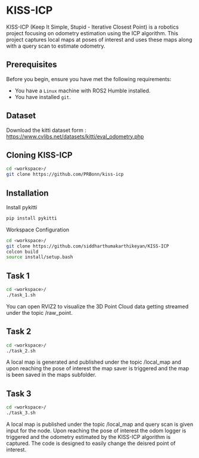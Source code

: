 # KISS-ICP

KISS-ICP (Keep It Simple, Stupid - Iterative Closest Point) is a robotics project focusing on odometry estimation using the ICP algorithm. This project captures local maps at poses of interest and uses these maps along with a query scan to estimate odometry.

## Prerequisites

Before you begin, ensure you have met the following requirements:
* You have a `Linux` machine with ROS2 Humble installed.
* You have installed `git`.

## Dataset
Download the kitti dataset form : https://www.cvlibs.net/datasets/kitti/eval_odometry.php

## Cloning KISS-ICP
```bash
cd <workspace>/
git clone https://github.com/PRBonn/kiss-icp
```

## Installation
Install pykitti
```bash
pip install pykitti
```

Workspace Configuration
```bash
cd <workspace>/
git clone https://github.com/siddharthumakarthikeyan/KISS-ICP
colcon build
source install/setup.bash
```
## Task 1
```bash
cd <workspace>/
./task_1.sh
```
You can open RVIZ2 to visualize the 3D Point Cloud data getting streamed under the topic /raw_point.

## Task 2
```bash
cd <workspace>/
./task_2.sh
```
A local map is generated and published under the topic /local_map and upon reaching the pose of interest the map saver is triggered and the map is been saved in the maps subfolder.

## Task 3
```bash
cd <workspace>/
./task_3.sh
```
A local map is published under the topic /local_map and query scan is given input for the node. Upon reaching the pose of interest the odom logger is triggered and the odometry estimated by the KISS-ICP algorithm is captured. The code is designed to easily change the deisred point of interest.

